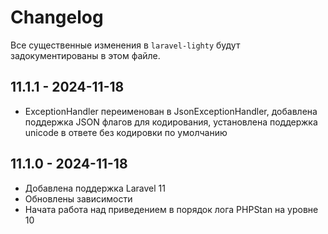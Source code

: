 # Changelog

Все существенные изменения в `laravel-lighty` будут задокументированы в этом файле.

## 11.1.1 - 2024-11-18

- ExceptionHandler переименован в JsonExceptionHandler, добавлена поддержка JSON флагов для кодирования, установлена поддержка unicode в ответе без кодировки по умолчанию

## 11.1.0 - 2024-11-18

- Добавлена поддержка Laravel 11
- Обновлены зависимости
- Начата работа над приведением в порядок лога PHPStan на уровне 10